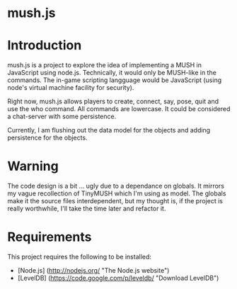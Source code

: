 # mush.js

# Introduction
mush.js is a project to explore the idea of implementing a MUSH in JavaScript
using node.js. Technically, it would only be MUSH-like in the commands. The
in-game scripting langguage would be JavaScript (using node's virtual machine
facility for security).

Right now, mush.js allows players to create, connect, say, pose, quit and use
the who command. All commands are lowercase. It could be considered a
chat-server with some persistence.

Currently, I am flushing out the data model for the objects and adding
persistence for the objects.

# Warning
The code design is a bit ... ugly due to a dependance on globals. It mirrors my
vague recollection of TinyMUSH which I'm using as model. The globals make it the
source files interdependent, but my thought is, if the project is really
worthwhile, I'll take the time later and refactor it.

# Requirements

This project requires the following to be installed:

* [Node.js] (http://nodejs.org/ "The Node.js website")
* [LevelDB] (https://code.google.com/p/leveldb/ "Download LevelDB")




